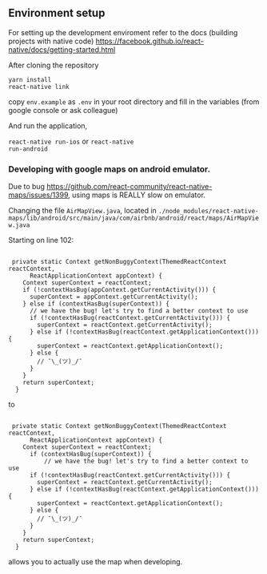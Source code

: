 ﻿## Environment setup

For setting up the development enviroment refer to the docs (building projects with native code) 
https://facebook.github.io/react-native/docs/getting-started.html

After cloning the repository

<code>yarn install</code>  
<code>react-native link</code>

copy <code>env.example</code> as <code>.env</code> in your root directory and fill in the variables (from google console or ask colleague)

And run the application,

<code>react-native run-ios</code> 
or 
<code>react-native run-android</code>


### Developing with google maps on android emulator.

Due to bug https://github.com/react-community/react-native-maps/issues/1399, using maps is REALLY slow on emulator.

Changing the file <code>AirMapView.java</code>, located in <code>./node_modules/react-native-maps/lib/android/src/main/java/com/airbnb/android/react/maps/AirMapView.java</code>

Starting on line 102:
<pre><code>
 private static Context getNonBuggyContext(ThemedReactContext reactContext,
      ReactApplicationContext appContext) {
    Context superContext = reactContext;
    if (!contextHasBug(appContext.getCurrentActivity())) {
      superContext = appContext.getCurrentActivity();
    } else if (contextHasBug(superContext)) {
      // we have the bug! let's try to find a better context to use
      if (!contextHasBug(reactContext.getCurrentActivity())) {
        superContext = reactContext.getCurrentActivity();
      } else if (!contextHasBug(reactContext.getApplicationContext())) {
        superContext = reactContext.getApplicationContext();
      } else {
        // ¯\_(ツ)_/¯
      }
    }
    return superContext;
  }
</code></pre>

to

<pre><code>
 private static Context getNonBuggyContext(ThemedReactContext reactContext,
      ReactApplicationContext appContext) {
    Context superContext = reactContext;
      if (contextHasBug(superContext)) {
          // we have the bug! let's try to find a better context to use
      if (!contextHasBug(reactContext.getCurrentActivity())) {
        superContext = reactContext.getCurrentActivity();
      } else if (!contextHasBug(reactContext.getApplicationContext())) {
        superContext = reactContext.getApplicationContext();
      } else {
        // ¯\_(ツ)_/¯
      }
    }
    return superContext;
  }
</code></pre>

allows you to actually use the map when developing.


